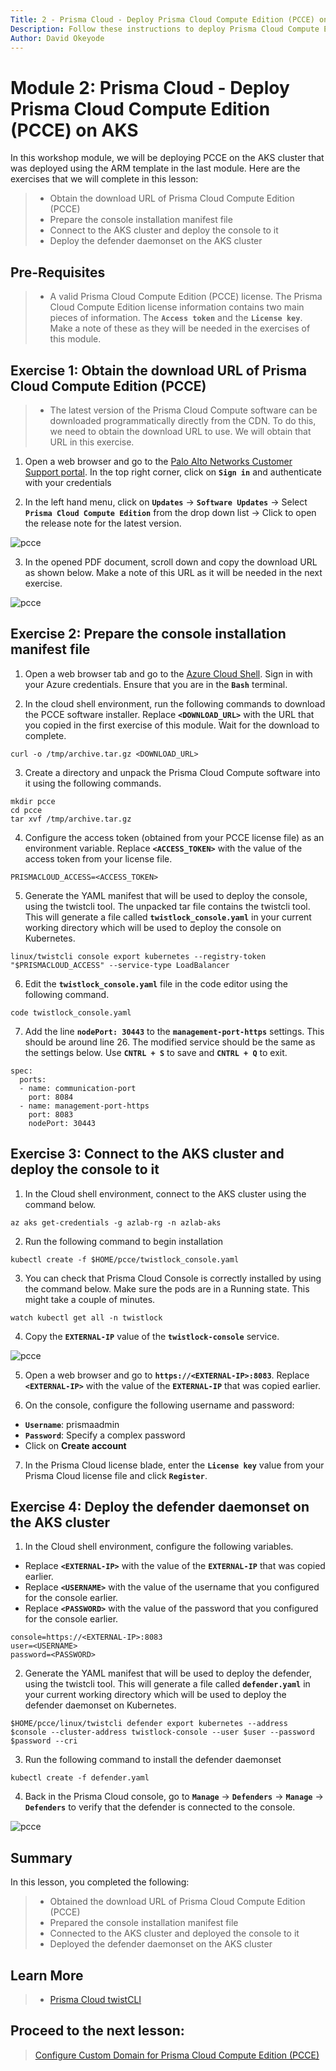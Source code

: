 ```yaml
---
Title: 2 - Prisma Cloud - Deploy Prisma Cloud Compute Edition (PCCE) on AKS
Description: Follow these instructions to deploy Prisma Cloud Compute Edition (PCCE) on AKS
Author: David Okeyode
---
```


# Module 2: Prisma Cloud - Deploy Prisma Cloud Compute Edition (PCCE) on AKS

In this workshop module, we will be deploying PCCE on the AKS cluster that was deployed using the ARM template in the last module. Here are the exercises that we will complete in this lesson:

> * Obtain the download URL of Prisma Cloud Compute Edition (PCCE)
> * Prepare the console installation manifest file
> * Connect to the AKS cluster and deploy the console to it
> * Deploy the defender daemonset on the AKS cluster

## Pre-Requisites
> * A valid Prisma Cloud Compute Edition (PCCE) license. The Prisma Cloud Compute Edition license information contains two main pieces of information. The **`Access token`** and the **`License key`**. Make a note of these as they will be needed in the exercises of this module. 

## Exercise 1: Obtain the download URL of Prisma Cloud Compute Edition (PCCE)
> * The latest version of the Prisma Cloud Compute software can be downloaded programmatically directly from the CDN. To do this, we need to obtain the download URL to use. We will obtain that URL in this exercise. 

1. Open a web browser and go to the [Palo Alto Networks Customer Support portal](https://support.paloaltonetworks.com/). In the top right corner, click on **`Sign in`** and authenticate with your credentials

2. In the left hand menu, click on **`Updates`** → **`Software Updates`** → Select **`Prisma Cloud Compute Edition`** from the drop down list → Click to open the release note for the latest version.

![pcce](../images/2-pcce-release-note.png)

3. In the opened PDF document, scroll down and copy the download URL as shown below. Make a note of this URL as it will be needed in the next exercise.

![pcce](../images/2-pcce-download-url.png)


## Exercise 2: Prepare the console installation manifest file

1. Open a web browser tab and go to the [Azure Cloud Shell](https://shell.azure.com). Sign in with your Azure credentials. Ensure that you are in the **`Bash`** terminal.

2. In the cloud shell environment, run the following commands to download the PCCE software installer. Replace **`<DOWNLOAD_URL>`** with the URL that you copied in the first exercise of this module. Wait for the download to complete.

```
curl -o /tmp/archive.tar.gz <DOWNLOAD_URL>
```

3. Create a directory and unpack the Prisma Cloud Compute software into it using the following commands.

```
mkdir pcce
cd pcce
tar xvf /tmp/archive.tar.gz
```

4. Configure the access token (obtained from your PCCE license file) as an environment variable. Replace **`<ACCESS_TOKEN>`** with the value of the access token from your license file.

```
PRISMACLOUD_ACCESS=<ACCESS_TOKEN>
```

5. Generate the YAML manifest that will be used to deploy the console, using the twistcli tool. The unpacked tar file contains the twistcli tool. This will generate a file called **`twistlock_console.yaml`** in your current working directory which will be used to deploy the console on Kubernetes.

```
linux/twistcli console export kubernetes --registry-token "$PRISMACLOUD_ACCESS" --service-type LoadBalancer
```

6. Edit the **`twistlock_console.yaml`** file in the code editor using the following command.

```
code twistlock_console.yaml
```

7. Add the line **`nodePort: 30443`** to the **`management-port-https`** settings. This should be around line 26. The modified service should be the same as the settings below. Use **`CNTRL + S`** to save and **`CNTRL + Q`** to exit.

```
spec:
  ports:
  - name: communication-port
    port: 8084
  - name: management-port-https
    port: 8083
    nodePort: 30443
```

## Exercise 3: Connect to the AKS cluster and deploy the console to it

1. In the Cloud shell environment, connect to the AKS cluster using the command below.

```
az aks get-credentials -g azlab-rg -n azlab-aks
```

2. Run the following command to begin installation

```
kubectl create -f $HOME/pcce/twistlock_console.yaml
```

3. You can check that Prisma Cloud Console is correctly installed by using the command below. Make sure the pods are in a Running state. This might take a couple of minutes. 

```
watch kubectl get all -n twistlock
```

4. Copy the **`EXTERNAL-IP`** value of the **`twistlock-console`** service.

![pcce](../images/2-pcce-console-ip.png)


5. Open a web browser and go to **`https://<EXTERNAL-IP>:8083`**. Replace **`<EXTERNAL-IP>`** with the value of the **`EXTERNAL-IP`** that was copied earlier.

6. On the console, configure the following username and password:
* **`Username`**: prismaadmin
* **`Password`**: Specify a complex password
* Click on **Create account**

7. In the Prisma Cloud license blade, enter the **`License key`** value from your Prisma Cloud license file and click **`Register`**.


## Exercise 4: Deploy the defender daemonset on the AKS cluster

1. In the Cloud shell environment, configure the following variables. 
* Replace **`<EXTERNAL-IP>`** with the value of the **`EXTERNAL-IP`** that was copied earlier.
* Replace **`<USERNAME>`** with the value of the username that you configured for the console earlier.
* Replace **`<PASSWORD>`** with the value of the password that you configured for the console earlier.

```
console=https://<EXTERNAL-IP>:8083
user=<USERNAME>
password=<PASSWORD>
```

2. Generate the YAML manifest that will be used to deploy the defender, using the twistcli tool. This will generate a file called **`defender.yaml`** in your current working directory which will be used to deploy the defender daemonset on Kubernetes.

```
$HOME/pcce/linux/twistcli defender export kubernetes --address $console --cluster-address twistlock-console --user $user --password $password --cri
```

3. Run the following command to install the defender daemonset

```
kubectl create -f defender.yaml
```

4. Back in the Prisma Cloud console, go to **`Manage`** → **`Defenders`** → **`Manage`** → **`Defenders`** to verify that the defender is connected to the console.

![pcce](../images/2-pcce-verify-defender.png)


## Summary

In this lesson, you completed the following:
> * Obtained the download URL of Prisma Cloud Compute Edition (PCCE)
> * Prepared the console installation manifest file
> * Connected to the AKS cluster and deployed the console to it
> * Deployed the defender daemonset on the AKS cluster

## Learn More

> * [Prisma Cloud twistCLI](https://docs.paloaltonetworks.com/prisma/prisma-cloud/prisma-cloud-admin-compute/tools/twistcli.html)


## Proceed to the next lesson:
> [Configure Custom Domain for Prisma Cloud Compute Edition (PCCE)](3-pcce-custom-domain.md) 

